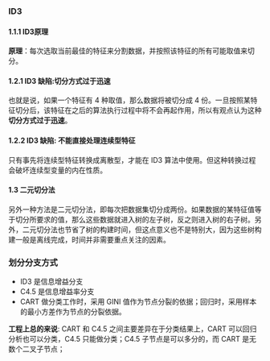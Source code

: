 ### ID3
#### 1.1.1 ID3原理
**原理**：每次选取当前最佳的特征来分割数据，并按照该特征的所有可能取值来切分。

#### 1.2.1 ID3 缺陷:切分方式过于迅速
也就是说，如果一个特征有 4 种取值，那么数据将被切分成 4 份。一旦按照某特征切分后，该特征在之后的算法执行过程中将不会再起作用，所以有观点认为这种**切分方式过于迅速**。

#### 1.2.2 ID3 缺陷: 不能直接处理连续型特征
只有事先将连续型特征转换成离散型，才能在 ID3 算法中使用。但这种转换过程会破坏连续型变量的内在性质。

#### 1.3 二元切分法
另外一种方法是二元切分法，即每次把数据集切分成两份。如果数据的某特征值等于切分所要求的值，那么这些数据就进入树的左子树，反之则进入树的右子树。另外，二元切分法也节省了树的构建时间，但这点意义也不是特别大，因为这些树构建一般是离线完成，时间并非需要重点关注的因素。

### 划分分支方式
- ID3 是信息增益分支
- C4.5 是信息增益率分支
- CART 做分类工作时，采用 GINI 值作为节点分裂的依据；回归时，采用样本的最小方差作为节点的分裂依据。

**工程上总的来说**:
CART 和 C4.5 之间主要差异在于分类结果上，CART 可以回归分析也可以分类，C4.5 只能做分类；C4.5 子节点是可以多分的，而 CART 是无数个二叉子节点；